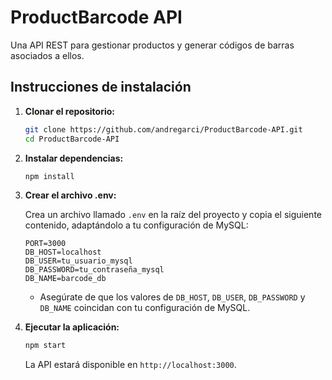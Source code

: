 # ProductBarcode API

Una API REST para gestionar productos y generar códigos de barras asociados a ellos.

## Instrucciones de instalación

1.  **Clonar el repositorio:**

    ```bash
    git clone https://github.com/andregarci/ProductBarcode-API.git
    cd ProductBarcode-API
    ```

2.  **Instalar dependencias:**

    ```bash
    npm install
    ```

3.  **Crear el archivo .env:**

    Crea un archivo llamado `.env` en la raíz del proyecto y copia el siguiente contenido, adaptándolo a tu configuración de MySQL:

    ```
    PORT=3000
    DB_HOST=localhost
    DB_USER=tu_usuario_mysql
    DB_PASSWORD=tu_contraseña_mysql
    DB_NAME=barcode_db
    ```

    * Asegúrate de que los valores de `DB_HOST`, `DB_USER`, `DB_PASSWORD` y `DB_NAME` coincidan con tu configuración de MySQL.

4.  **Ejecutar la aplicación:**

    ```bash
    npm start
    ```

    La API estará disponible en `http://localhost:3000`.

